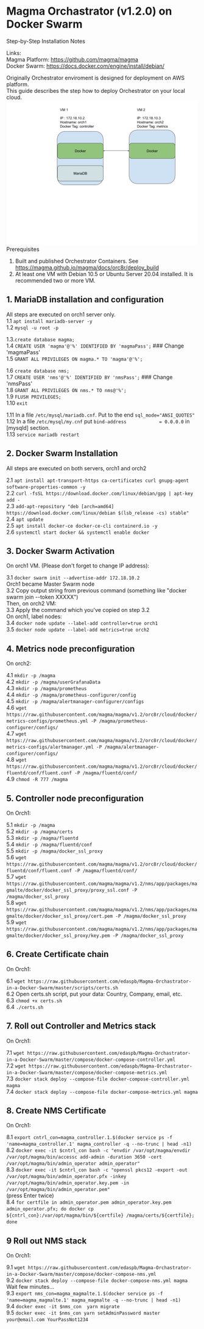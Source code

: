# Magma Orchastrator (v1.2.0) on Docker Swarm
Step-by-Step Installation Notes

Links:  
Magma Platform: https://github.com/magma/magma  
Docker Swarm: https://docs.docker.com/engine/install/debian/  
  
Originally Orchestrator enviroment is designed for deployment on AWS platform.  
This guide describes the step how to deploy Orchestrator on your local cloud.  
![VM Image](https://raw.githubusercontent.com/edaspb/Magma-Orchastrator-in-a-Docker-Swarm/master/MagmaSwarm.png)  
Prerequisites  
1. Built and published Orchestrator Containers. See https://magma.github.io/magma/docs/orc8r/deploy_build  
2. At least one VM with Debian 10.5 or Ubuntu Server 20.04 installed. It is recommended two or more VM.  

## 1. MariaDB installation and configuration ##  
  
All steps are executed on orch1 server only.  
1.1 `apt install mariadb-server -y`  
1.2 `mysql -u root -p`  

1.3.`create database magma;`  
1.4 `CREATE USER 'magma'@'%' IDENTIFIED BY 'magmaPass';` ### Change 'magmaPass'  
1.5 `GRANT ALL PRIVILEGES ON magma.* TO 'magma'@'%';`  
  
1.6 `create database nms;`  
1.7 `CREATE USER 'nms'@'%' IDENTIFIED BY 'nmsPass';` ### Change 'nmsPass'  
1.8 `GRANT ALL PRIVILEGES ON nms.* TO nms@'%';`  
1.9 `FLUSH PRIVILEGES;`  
1.10 `exit`  

1.11 In a  file `/etc/mysql/mariadb.cnf`. Put to the end `sql_mode="ANSI_QUOTES"`  
1.12 In a file `/etc/mysql/my.cnf` put `bind-address            = 0.0.0.0`  in [mysqld] section.  
1.13 `service mariadb restart`  

## 2. Docker Swarm Installation ##  
  
All steps are executed on both servers, orch1 and orch2  
  
2.1 `apt install apt-transport-https ca-certificates curl gnupg-agent software-properties-common -y`  
2.2 `curl -fsSL https://download.docker.com/linux/debian/gpg | apt-key add -`  
2.3 `add-apt-repository "deb [arch=amd64] https://download.docker.com/linux/debian $(lsb_release -cs) stable"`  
2.4 `apt update`  
2.5 `apt install docker-ce docker-ce-cli containerd.io -y`  
2.6 `systemctl start docker && systemctl enable docker`  
  
## 3. Docker Swarm Activation ##  

On orch1 VM. (Please don't forget to change IP address):  
  
3.1 `docker swarm init --advertise-addr 172.18.10.2`  
Orch1 became Master Swarm node  
3.2 Copy output string from previous command (something like "docker swarm join --token XXXXX")  
Then, on orch2 VM:  
3.3 Apply the command which you've copied on step 3.2  
On orch1, label nodes:  
3.4 `docker node update --label-add controller=true orch1`  
3.5 `docker node update --label-add metrics=true orch2`  
  
## 4. Metrics node preconfiguration ##  
  
On orch2:
  
4.1 `mkdir -p /magma`  
4.2 `mkdir -p /magma/userGrafanaData`  
4.3 `mkdir -p /magma/prometheus`  
4.4 `mkdir -p /magma/prometheus-configurer/config`  
4.5 `mkdir -p /magma/alertmanager-configurer/configs`  
4.6 `wget https://raw.githubusercontent.com/magma/magma/v1.2/orc8r/cloud/docker/metrics-configs/prometheus.yml -P /magma/prometheus-configurer/configs/`  
4.7 `wget https://raw.githubusercontent.com/magma/magma/v1.2/orc8r/cloud/docker/metrics-configs/alertmanager.yml -P /magma/alertmanager-configurer/configs/`  
4.8 `wget https://raw.githubusercontent.com/magma/magma/v1.2/orc8r/cloud/docker/fluentd/conf/fluent.conf -P /magma/fluentd/conf/`  
4.9 `chmod -R 777 /magma`  
  
## 5. Controller node preconfiguration ##  
  
On Orch1:  
  
5.1 `mkdir -p /magma`  
5.2 `mkdir -p /magma/certs`  
5.3 `mkdir -p /magma/fluentd`  
5.4 `mkdir -p /magma/fluentd/conf`  
5.5 `mkdir -p /magma/docker_ssl_proxy`  
5.6 `wget https://raw.githubusercontent.com/magma/magma/v1.2/orc8r/cloud/docker/fluentd/conf/fluent.conf -P /magma/fluentd/conf/`  
5.7 `wget https://raw.githubusercontent.com/magma/magma/v1.2/nms/app/packages/magmalte/docker/docker_ssl_proxy/proxy_ssl.conf -P /magma/docker_ssl_proxy`  
5.8 `wget https://raw.githubusercontent.com/magma/magma/v1.2/nms/app/packages/magmalte/docker/docker_ssl_proxy/cert.pem -P /magma/docker_ssl_proxy`  
5.9 `wget https://raw.githubusercontent.com/magma/magma/v1.2/nms/app/packages/magmalte/docker/docker_ssl_proxy/key.pem -P /magma/docker_ssl_proxy`  
  
## 6. Create Certificate chain ##  

On Orch1:  

6.1 `wget https://raw.githubusercontent.com/edaspb/Magma-Orchastrator-in-a-Docker-Swarm/master/scripts/certs.sh`  
6.2 Open certs.sh script, put your data: Country, Company, email, etc.  
6.3 `chmod +x certs.sh`  
6.4 `./certs.sh`  

## 7. Roll out Controller and Metrics stack ##  

On Orch1:  

7.1 `wget https://raw.githubusercontent.com/edaspb/Magma-Orchastrator-in-a-Docker-Swarm/master/compose/docker-compose-controller.yml`  
7.2 `wget https://raw.githubusercontent.com/edaspb/Magma-Orchastrator-in-a-Docker-Swarm/master/compose/docker-compose-metrics.yml`  
7.3 `docker stack deploy --compose-file docker-compose-controller.yml magma`  
7.4 `docker stack deploy --compose-file docker-compose-metrics.yml magma`  
  
## 8. Create NMS Certificate ##  

On Orch1:  

8.1 `export cntrl_con=magma_controller.1.$(docker service ps -f 'name=magma_controller.1' magma_controller -q --no-trunc | head -n1)`  
8.2 `docker exec -it $cntrl_con bash -c "envdir /var/opt/magma/envdir /var/opt/magma/bin/accessc add-admin -duration 3650 -cert /var/opt/magma/bin/admin_operator admin_operator"`  
8.3 `docker exec -it $cntrl_con bash -c "openssl pkcs12 -export -out /var/opt/magma/bin/admin_operator.pfx -inkey /var/opt/magma/bin/admin_operator.key.pem -in /var/opt/magma/bin/admin_operator.pem"`  
(press Enter twice)  
8.4 `for certfile in admin_operator.pem admin_operator.key.pem admin_operator.pfx; do docker cp ${cntrl_con}:/var/opt/magma/bin/${certfile} /magma/certs/${certfile}; done`  
  
## 9 Roll out NMS stack ##  

On Orch1:  
  
9.1 `wget https://raw.githubusercontent.com/edaspb/Magma-Orchastrator-in-a-Docker-Swarm/master/compose/docker-compose-nms.yml`  
9.2 `docker stack deploy --compose-file docker-compose-nms.yml magma`  
Wait few minutes...  
9.3 `export nms_con=magma_magmalte.1.$(docker service ps -f 'name=magma_magmalte.1' magma_magmalte -q --no-trunc | head -n1)`  
9.4 `docker exec -it $nms_con  yarn migrate`  
9.5 `docker exec -it $nms_con yarn setAdminPassword master your@email.com YourPassNot1234`  

